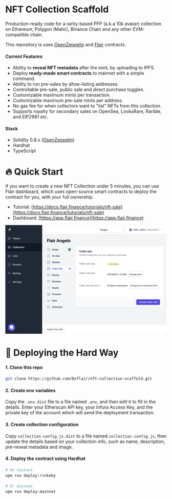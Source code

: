 # NFT Collection Scaffold
Production-ready code for a rarity-based PFP (a.k.a 10k avatar) collection on Ethereum, Polygon (Matic), Binance Chain and any other EVM-compatible chain.

This repository is uses [OpenZeppelin](https://www.openzeppelin.com) and [Flair](https://flair.finance/) contracts.

#### Current Features
* Ability to **reveal NFT metadata** after the mint, by uploading to IPFS.
* Deploy **ready-made smart contracts** to mainnet with a simple command.
* Ability to run pre-sales by allow-listing addresses.
* Controllable pre-sale, public sale and direct purchase toggles.
* Customizable maximum mints per transaction.
* Customizable maximum pre-sale mints per address.
* No gas fee for when collectors want to "list" NFTs from this collection. 
* Supports royalty for secondary sales on OpenSea, LooksRare, Rarible, and EIP2981 etc.

#### Stack
* Solidity 0.8.x ([OpenZeppelin](https://docs.openzeppelin.com/contracts/4.x/))
* Hardhat
* TypeScript

# :fire: Quick Start

If you want to create a new NFT Collection under 5 minutes, you can use Flair dashboard, which uses open-source smart contracts to deploy the contract for you, with your full ownership.

* Tutorial: [https://docs.flair.finance/tutorials/nft-sale](https://docs.flair.finance/tutorials/nft-sale)
* Dashboard: [https://app.flair.finance](https://app.flair.finance)

[![](./collection-public-sale.png)](https://flair.finance)

# 🧗 Deploying the Hard Way

#### 1. Clone this repo

```sh
git clone https://github.com/0xflair/nft-collection-scaffold.git
```

#### 2. Create env variables

Copy the `.env.dist` file to a file named `.env`, and then edit it to fill in the details. Enter your Etherscan API key, your Infura Access Key, and the private key of the account which will send the deployment transaction.

#### 3. Create collection configuration

Copy `collection.config.js.dist` to a file named `collection.config.js`, then update the details based on your collection info, such as name, description, pre-reveal metadata and image.

#### 4. Deploy the contract using Hardhat

```sh
# On testnet
npm run deploy:rinkeby

# Or mainnet
npm run deploy:mainnet
```
